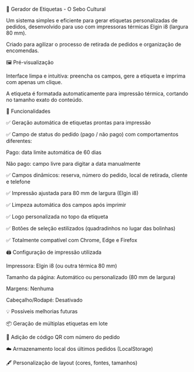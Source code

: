 🧾 Gerador de Etiquetas - O Sebo Cultural

Um sistema simples e eficiente para gerar etiquetas personalizadas de pedidos, desenvolvido para uso com impressoras térmicas Elgin i8 (largura 80 mm).

Criado para agilizar o processo de retirada de pedidos e organização de encomendas.


🖼️ Pré-visualização

Interface limpa e intuitiva: preencha os campos, gere a etiqueta e imprima com apenas um clique.

A etiqueta é formatada automaticamente para impressão térmica, cortando no tamanho exato do conteúdo.


🚀 Funcionalidades

✅ Geração automática de etiquetas prontas para impressão

✅ Campo de status do pedido (pago / não pago) com comportamentos diferentes:

Pago: data limite automática de 60 dias

Não pago: campo livre para digitar a data manualmente

✅ Campos dinâmicos: reserva, número do pedido, local de retirada, cliente e telefone

✅ Impressão ajustada para 80 mm de largura (Elgin i8)

✅ Limpeza automática dos campos após imprimir

✅ Logo personalizada no topo da etiqueta

✅ Botões de seleção estilizados (quadradinhos no lugar das bolinhas)

✅ Totalmente compatível com Chrome, Edge e Firefox


🖨️ Configuração de impressão utilizada

Impressora: Elgin i8 (ou outra térmica 80 mm)

Tamanho da página: Automático ou personalizado (80 mm de largura)

Margens: Nenhuma

Cabeçalho/Rodapé: Desativado


💡 Possíveis melhorias futuras

📦 Geração de múltiplas etiquetas em lote

🧾 Adição de código QR com número do pedido

☁️ Armazenamento local dos últimos pedidos (LocalStorage)

🖋️ Personalização de layout (cores, fontes, tamanhos)
